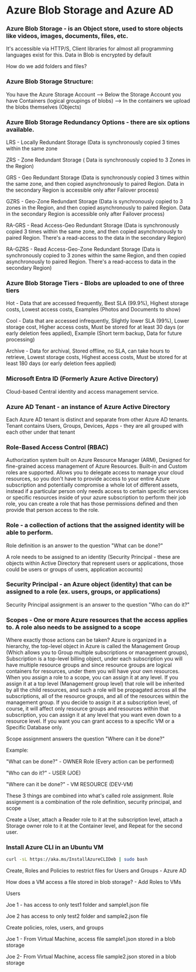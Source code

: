# Azure Blob Storage and Azure AD

### Azure Blob Storage - is an Object store, used to store objects like videos, images, documents, files, etc.
It's accessible via HTTP/S, Client libraries for almost all programming languages exist for this. Data in Blob is encrypted by default

How do we add folders and files?

### Azure Blob Storage Structure:
You have the Azure Storage Account --> Below the Storage Account you have Containers (logical groupings of blobs) --> In the containers we upload the blobs themselves (Objects)

### Azure Blob Storage Redundancy Options - there are six options available.
LRS - Locally Redundant Storage (Data is synchronously copied 3 times within the same zone

ZRS - Zone Redundant Storage ( Data is synchronously copied to 3 Zones in the Region)

GRS - Geo Redundant Storage (Data is synchronously copied 3 times within the same zone, and then copied asynchronously to paired Region. Data in the secondary Region is accessible only after Failover process)

GZRS - Geo-Zone Redundant Storage (Data is synchronously copied to 3 zones in the Region, and then copied asynchronously to paired Region. Data in the secondary Region is accessible only after Failover process) 

RA-GRS - Read Access-Geo Redundant Storage (Data is synchronously copied 3 times within the same zone, and then copied asynchronously to paired Region. There's a read-access to the data in the secondary Region) 

RA-GZRS - Read Access-Geo-Zone Redundant Storage (Data is synchronously copied to 3 zones within the same Region, and then copied asynchronously to paired Region. There's a read-access to data in the secondary Region)

### Azure Blob Storage Tiers - Blobs are uploaded to one of three tiers 
Hot - Data that are accessed frequently, Best SLA (99.9%), Highest storage costs, Lowest access costs, Examples (Photos and Documents to show)

Cool - Data that are accessed infrequently, Slightly lower SLA (99%), Lower storage cost, Higher access costs, Must be stored for at least 30 days (or early deletion fees applied), Example (Short term backup, Data for future processing)

Archive - Data for archival, Stored offline, no SLA, can take hours to retrieve, Lowest storage costs, Highest access costs, Must be stored for at least 180 days (or early deletion fees applied) 

### Microsoft Entra ID (Formerly Azure Active Directory) 
Cloud-based Central identity and access management service. 

### Azure AD Tenant - an instance of Azure Active Directory
Each Azure AD tenant is distinct and separate from other Azure AD tenants.
Tenant contains Users, Groups, Devices, Apps - they are all grouped with each other under that tenant 

### Role-Based Access Control (RBAC)
Authorization system built on Azure Resource Manager (ARM), Designed for fine-grained access management of Azure Resources. Built-in and Custom roles are supported.
Allows you to delegate access to manage your cloud resources, so you don't have to provide access to your entire Azure subscription and potentially compromise a whole lot of different assets, instead if a particular person only needs access to certain specific services or specific resources inside of your azure subscription to perform their job role, you can create a role that has those permissions defined and then provide that person access to the role.

### Role - a collection of actions that the assigned identity will be able to perform.
Role definition is an answer to the question "What can be done?" 

A role needs to be assigned to an identity (Security Principal - these are objects within Active Directory that represent users or applications, those could be users or groups of users, application accounts) 

### Security Principal - an Azure object (identity) that can be assigned to a role (ex. users, groups, or applications)
Security Principal assignment is an answer to the question "Who can do it?" 

### Scopes - One or more Azure resources that the access applies to. A role also needs to be assigned to a scope 
Where exactly those actions can be taken? Azure is organized in a hierarchy, the top-level object in Azure is called the Management Group (Which allows you to Group multiple subscriptions or management groups), Subscription is a top-level billing object, under each subscription you will have multiple resource groups and since resource groups are logical containers for resources, under them you will have your own resources. 
When you assign a role to a scope, you can assign it at any level. If you assign it at a top level (Management group level) that role will be inherited by all the child resources, and such a role will be propagated across all the subscriptions, all of the resource groups, and all of the resources within the management group.  If you decide to assign it at a subscription level, of course, it will affect only resource groups and resources within that subscription, you can assign it at any level that you want even down to a resource level.  If you want you can grant access to a specific VM or a Specific Database only. 

Scope assignment answers the question "Where can it be done?" 

Example:

"What can be done?" - OWNER Role (Every action can be performed)

"Who can do it?" - USER (JOE)

"Where can it be done?" - VM RESOURCE (DEV-VM)

These 3 things are combined into what's called role assignment. 
Role assignment is a combination of the role definition, security principal, and scope

Create a User, attach a Reader role to it at the subscription level, attach a Storage owner role to it at the Container level, and Repeat for the second user.

### Install Azure CLI in an Ubuntu VM

```bash
curl -sL https://aka.ms/InstallAzureCLIDeb | sudo bash
```
Create, Roles and Policies to restrict files for Users and Groups - Azure AD

How does a VM access a file stored in blob storage? - Add Roles to VMs

Users 

Joe 1 - has access to only test1 folder and sample1.json file

Joe 2 has access to only test2 folder and sample2.json file

Create policies, roles, users, and groups

Joe 1 - From Virtual Machine, access file sample1.json stored in a blob storage

Joe 2- From Virtual Machine, access file sample2.json stored in a blob storage
